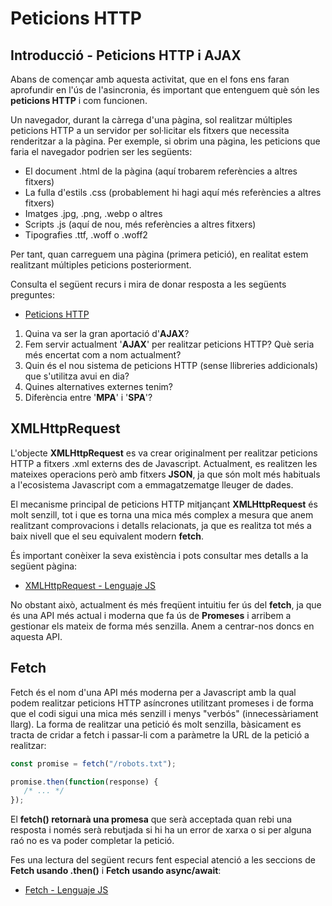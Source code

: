 # Peticions HTTP

## Introducció - Peticions HTTP i AJAX

Abans de començar amb aquesta activitat, que en el fons ens faran aprofundir en l'ús de l'asincronia, és important que entenguem què són les **peticions HTTP** i com funcionen.

Un navegador, durant la càrrega d'una pàgina, sol realitzar múltiples peticions HTTP a un servidor per sol·licitar els fitxers que necessita renderitzar a la pàgina. Per exemple, si obrim una pàgina, les peticions que faria el navegador podrien ser les següents:

- El document .html de la pàgina (aquí trobarem referències a altres fitxers)
- La fulla d'estils .css (probablement hi hagi aquí més referències a altres fitxers)
- Imatges .jpg, .png, .webp o altres
- Scripts .js (aquí de nou, més referències a altres fitxers)
- Tipografies .ttf, .woff o .woff2

Per tant, quan carreguem una pàgina (primera petició), en realitat estem realitzant múltiples peticions posteriorment.

Consulta el següent recurs i mira de donar resposta a les següents preguntes:

- [Peticions HTTP](https://lenguajejs.com/javascript/peticiones-http/ajax/)

1. Quina va ser la gran aportació d'**AJAX**?
2. Fem servir actualment '**AJAX**' per realitzar peticions HTTP? Què seria més encertat com a nom actualment?
3. Quin és el nou sistema de peticions HTTP (sense llibreries addicionals) que s'utilitza avui en dia?
4. Quines alternatives externes tenim? 
5. Diferència entre '**MPA**' i '**SPA**'? 

## XMLHttpRequest

L'objecte **XMLHttpRequest** es va crear originalment per realitzar peticions HTTP a fitxers .xml externs des de Javascript. Actualment, es realitzen les mateixes operacions però amb fitxers **JSON**, ja que són molt més habituals a l'ecosistema Javascript com a emmagatzematge lleuger de dades.

El mecanisme principal de peticions HTTP mitjançant **XMLHttpRequest** és molt senzill, tot i que es torna una mica més complex a mesura que anem realitzant comprovacions i detalls relacionats, ja que es realitza tot més a baix nivell que el seu equivalent modern **fetch**.

És important conèixer la seva existència i pots consultar mes detalls a la següent pàgina:

- [XMLHttpRequest - Lenguaje JS](https://developer.mozilla.org/es/docs/Web/API/XMLHttpRequest)

No obstant això, actualment és més freqüent intuitiu fer ús del **fetch**, ja que és una API més actual i moderna que fa ús de **Promeses** i arribem a gestionar els mateix de forma més senzilla. Anem a centrar-nos doncs en aquesta API.

## Fetch

Fetch és el nom d'una API més moderna per a Javascript amb la qual podem realitzar peticions HTTP asíncrones utilitzant promeses i de forma que el codi sigui una mica més senzill i menys "verbós" (innecessàriament llarg). La forma de realitzar una petició és molt senzilla, bàsicament es tracta de cridar a fetch i passar-li com a paràmetre la URL de la petició a realitzar:

```javascript
const promise = fetch("/robots.txt");

promise.then(function(response) {
   /* ... */
});
```

El **fetch() retornarà una promesa** que serà acceptada quan rebi una resposta i només serà rebutjada si hi ha un error de xarxa o si per alguna raó no es va poder completar la petició.

Fes una lectura del següent recurs fent especial atenció a les seccions de **Fetch usando .then()** i **Fetch usando async/await**:

- [Fetch - Lenguaje JS](https://lenguajejs.com/javascript/peticiones-http/fetch/)




